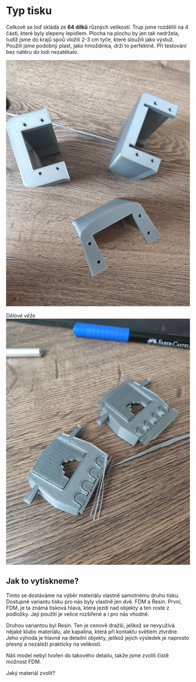 # Typ tisku

Celkově se loď skládá ze **64 dílků** různých velikostí. Trup jsme rozdělili na 4 části, které byly slepeny lepidlem. Plocha na plochu by jen tak nedržela, tudíž jsme do krajů spoů vložili 2-3 cm tyče, které sloužili jako výstuž.
Použili jsme podobný plast, jako hmoždinka, drží to perfektně. Při testování bez nátěru do lodi nezatékalo.

![Části trupu](../public/george/tisk.jpg)

*Dělové věže*
![Dělové věže](../public/george/tisk1.jpg)

## Jak to vytiskneme?

Tímto se dostáváme na výběr materiálu vlastně samotnému druhu tisku. Dostupné variantu tisku pro nás byly vlastně jen dvě. FDM a Resin. První, FDM, je ta známá tisková hlava, která jezdí nad objekty a ten roste z podložky. Její použití je velice rozšířené a i pro nás vhodné.

Druhou variantou byl Resin. Ten je cenově dražší, jelikož se nevyužívá nějaké klubo materiálu, ale kapalina, která při kontaktu světlem ztvrdne. Jeho výhoda je hlavně na detailní objekty, jelikož jejich výsledek je naprosto přesný a nezáleží prakticky na velikosti.

Náš model nebyl tvořen do takového detailu, takže jsme zvolili čistě možnost FDM.

Jaký materiál zvolit?


